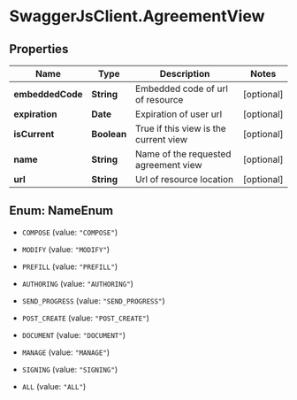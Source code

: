 # SwaggerJsClient.AgreementView

## Properties
Name | Type | Description | Notes
------------ | ------------- | ------------- | -------------
**embeddedCode** | **String** | Embedded code of url of resource  | [optional] 
**expiration** | **Date** | Expiration of user url  | [optional] 
**isCurrent** | **Boolean** | True if this view is the current view | [optional] 
**name** | **String** | Name of the requested agreement view | [optional] 
**url** | **String** | Url of resource location | [optional] 


<a name="NameEnum"></a>
## Enum: NameEnum


* `COMPOSE` (value: `"COMPOSE"`)

* `MODIFY` (value: `"MODIFY"`)

* `PREFILL` (value: `"PREFILL"`)

* `AUTHORING` (value: `"AUTHORING"`)

* `SEND_PROGRESS` (value: `"SEND_PROGRESS"`)

* `POST_CREATE` (value: `"POST_CREATE"`)

* `DOCUMENT` (value: `"DOCUMENT"`)

* `MANAGE` (value: `"MANAGE"`)

* `SIGNING` (value: `"SIGNING"`)

* `ALL` (value: `"ALL"`)




